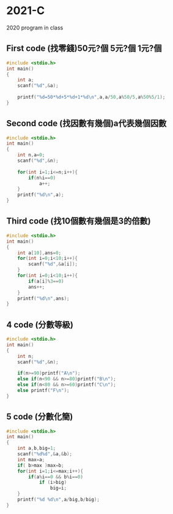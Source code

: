 # 2021-C
2020 program in class
## First code (找零錢)50元?個  5元?個  1元?個
```C
#include <stdio.h>
int main()
{
	int a;
	scanf("%d",&a);
	
	printf("%d=50*%d+5*%d+1*%d\n",a,a/50,a%50/5,a%50%5/1);
}
```
## Second code (找因數有幾個)a代表幾個因數
```C
#include <stdio.h>
int main()
{
	int n,a=0;
	scanf("%d",&n);
	
	for(int i=1;i<=n;i++){
		if(n%i==0)
			a++;
	}
	printf("%d\n",a);
}
```
## Third code (找10個數有幾個是3的倍數)
```C
#include <stdio.h>
int main()
{
	int a[10],ans=0;
	for(int i=0;i<10;i++){
		scanf("%d",&a[i]);
	}
	for(int i=0;i<10;i++){
		if(a[i]%3==0)
		ans++;
	}
	printf("%d\n",ans);
}
```
## 4 code (分數等級)
```C
#include <stdio.h>
int main()
{
	int n;
	scanf("%d",&n);
	
	if(n>=90)printf("A\n");
	else if(n<90 && n>=80)printf("B\n");
	else if(n<80 && n>=60)printf("C\n");
	else printf("F\n");
}
```
## 5 code (分數化簡)
```C
#include <stdio.h>
int main()
{	
	int a,b,big=1;
	scanf("%d%d",&a,&b);
	int max=a;
	if( b>max )max=b;
	for(int i=1;i<=max;i++){
		if(a%i==0 && b%i==0)
			if (i>big)
				big=i;
	}
	printf("%d %d\n",a/big,b/big);
}
```
